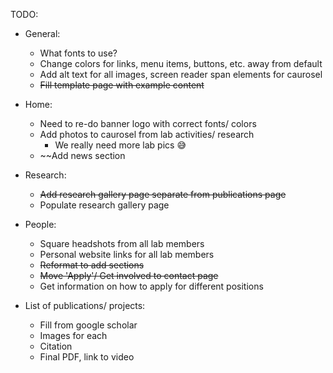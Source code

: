 TODO:

- General: 
    - What fonts to use?
    - Change colors for links, menu items, buttons, etc. away from default
    - Add alt text for all images, screen reader span elements for caurosel
    - ~~Fill template page with example content~~
    
- Home:
    - Need to re-do banner logo with correct fonts/ colors
    - Add photos to caurosel from lab activities/ research
        - We really need more lab pics 😅
    - ~~Add news section
    
- Research:
    - ~~Add research gallery page separate from publications page~~
    - Populate research gallery page

- People: 
    - Square headshots from all lab members
    - Personal website links for all lab members
    - ~~Reformat to add sections~~
    - ~~Move 'Apply'/ Get involved to contact page~~
    - Get information on how to apply for different positions

- List of publications/ projects:
    - Fill from google scholar
    - Images for each
    - Citation
    - Final PDF, link to video
